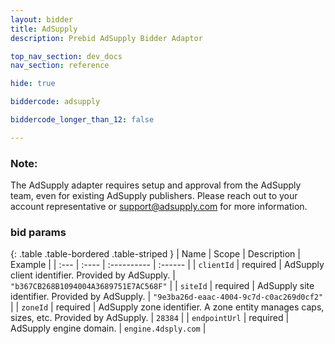 ```yaml
---
layout: bidder
title: AdSupply
description: Prebid AdSupply Bidder Adaptor

top_nav_section: dev_docs
nav_section: reference

hide: true

biddercode: adsupply

biddercode_longer_than_12: false

---
```




### Note:
The AdSupply adapter requires setup and approval from the AdSupply team, even for existing AdSupply publishers. Please reach out to your account representative or support@adsupply.com for more information.

### bid params

{: .table .table-bordered .table-striped }
| Name | Scope | Description | Example |
| :--- | :---- | :---------- | :------ |
| `clientId` | required | AdSupply client identifier. Provided by AdSupply. | `"b367CB268B1094004A3689751E7AC568F"` |
| `siteId` | required | AdSupply site identifier. Provided by AdSupply. | `"9e3ba26d-eaac-4004-9c7d-c0ac269d0cf2"` |
| `zoneId` | required | AdSupply zone identifier. A zone entity manages caps, sizes, etc. Provided by AdSupply. | `28384` |
| `endpointUrl` | required | AdSupply engine domain. | `engine.4dsply.com` |
